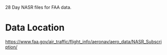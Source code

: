 28 Day NASR files for FAA data.

# Data Location
https://www.faa.gov/air_traffic/flight_info/aeronav/aero_data/NASR_Subscription/
